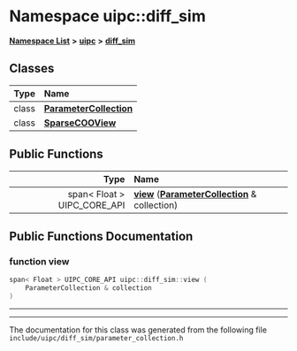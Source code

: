 

# Namespace uipc::diff\_sim



[**Namespace List**](namespaces.md) **>** [**uipc**](namespaceuipc.md) **>** [**diff\_sim**](namespaceuipc_1_1diff__sim.md)




















## Classes

| Type | Name |
| ---: | :--- |
| class | [**ParameterCollection**](classuipc_1_1diff__sim_1_1_parameter_collection.md) <br> |
| class | [**SparseCOOView**](classuipc_1_1diff__sim_1_1_sparse_c_o_o_view.md) <br> |






















## Public Functions

| Type | Name |
| ---: | :--- |
|  span&lt; Float &gt; UIPC\_CORE\_API | [**view**](#function-view) ([**ParameterCollection**](classuipc_1_1diff__sim_1_1_parameter_collection.md) & collection) <br> |




























## Public Functions Documentation




### function view 

```C++
span< Float > UIPC_CORE_API uipc::diff_sim::view (
    ParameterCollection & collection
) 
```




<hr>

------------------------------
The documentation for this class was generated from the following file `include/uipc/diff_sim/parameter_collection.h`

